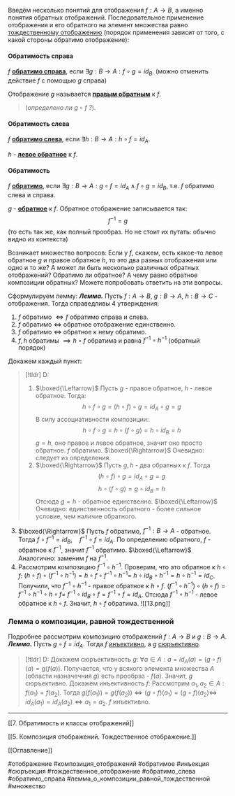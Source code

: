 Введём несколько понятий для отображения $f: A \to B$, а именно понятия обратных отображений. Последовательное применение отображения и его обратного на элемент множества равно [тождественному отображению](5.%20Композиция%20отображений.%20Тождественное%20отображение.#Тождественное%20отображение) (порядок применения зависит от того, с какой стороны обратимо отображение):
#### Обратимость справа
$f$ <ins>**обратимо справа**</ins>, если $\exists g:B \to A:f \circ g = id_B$.
(можно отменить действие $f$ с помощью $g$ справа)

Отображение $g$ называется <ins>**правым обратным**</ins> к $f$.
>(*определено ли* $g\circ f$ *?*).

#### Обратимость слева
$f$ <ins>**обратимо слева**</ins>, если $\exists h: B \to A: h \circ f = id_A$.

$h$ - <ins>**левое обратное**</ins> к $f$.

#### Обратимость
$f$ <ins>**обратимо**</ins>, если $\exists g:B \to A:g\circ f = id_A \land f \circ g = id_B$, т.е. $f$ обратимо слева и справа.

$g$ - <ins>**обратное**</ins> к $f$. Обратное отображение записывается так: $$f^{-1} = g$$
(то есть так же, как полный прообраз. Но не стоит их путать: обычно видно из контекста)

Возникает множество вопросов: 
Если у $f$, скажем, есть какое-то левое обратное $g$ и  правое обратное $h$, то это два разных отображения или одно и то же? А может ли быть несколько различных обратных отображений? Обратимо ли обратное? А чему равно обратное композиции обратных? 
Можете попробовать ответить на эти вопросы. 

Сформулируем лемму:
***Лемма.*** Пусть $f: A \to B,\ g: B \to A,\ h: B \to C$ - отображения. Тогда справедливы 4 утверждения:
1. $f$ обратимо $\iff f$ обратимо справа и слева.
2. $f$ обратимо $\iff$ обратное отображение единственно.
3. $f$ обратимо $\iff$ обратное к нему обратимо.
4. $f,h$ обратимы $\implies h\circ f$ обратима и равна $f^{-1}\circ h^{-1}$ (обратный порядок)

Докажем каждый пункт:
>[!tldr] D:
>1. $\boxed{\Leftarrow}$ Пусть $g$ - правое обратное, $h$ - левое обратное. Тогда:
>   $$h \circ f \circ g = (h\circ f) \circ g = id_A \circ g = g$$
>   В силу ассоциативности композиции:
>   $$h \circ f \circ g = h \circ (f \circ g) = h \circ id_B = h$$
>   $g=h$, оно правое и левое обратное, значит оно просто обратное. $f$ обратимо.
>   $\boxed{\Rightarrow}$ Очевидно:  следует из определения.
>2. $\boxed{\Rightarrow}$ Пусть $g, h$ - два обратных к $f$. Тогда
>   $$(h\circ f) \circ g = id_A\circ g = g$$
>   $$h\circ(f\circ g) = g\circ id_B = h$$
>   Отсюда $g = h$ - обратное единственно.
>   $\boxed{\Leftarrow}$ Очевидно: единственность обратного - более сильное условие, чем наличие обратного.
3. $\boxed{\Rightarrow}$ Пусть $f$ обратимо, $f^{-1}:B \to A$ - обратное. Тогда
   $f \circ f^{-1} = id_B,\quad f^{-1}\circ f = id_A$. По определению обратного, $f$ - обратное к $f^{-1}$, значит $f^{-1}$ обратимо. 
   $\boxed{\Leftarrow}$ Аналогично: заменим $f$ на $f^{-1}$.
4. Рассмотрим композицию $f^{-1}\circ h^{-1}$. Проверим, что это обратное к $h\circ f$:
   $(h\circ f) \circ(f^{-1}\circ h^{-1}) = h \circ f \circ f^{-1} \circ h^{-1} =$ $h\circ id_B \circ h^{-1} = h \circ h^{-1} = id_C$.
   Получили, что $f^{-1}\circ h^{-1}$ - правое обратное к $h \circ f$. 
   $(f^{-1}\circ h^{-1})\circ(h\circ f) = f^{-1} \circ h^{-1} \circ h\circ f =$ $f^{-1}\circ id_B\circ f = f^{-1}\circ f = id_A$.
   Отсюда $f^{-1}\circ h^{-1}$ - левое обратное к $h \circ f$. Значит, $h\circ f$ обратима.
   ![[13.png]]

### Лемма о композиции, равной тождественной
Подробнее рассмотрим композицию отображений $f: A \to B$ и $g:B \to A$.
***Лемма.*** Пусть $g\circ f = id_A$. Тогда $f$ [инъективно](4.%20Отображения,%20классы%20отображений#Некоторые%20классы%20отображений), а $g$ [сюръективно](4.%20Отображения,%20классы%20отображений#Некоторые%20классы%20отображений).
>[!tldr] D:
>Докажем сюръективность $g:$
>$\forall a \in A: a=id_A(a)=(g\circ f)(a)=g\big(f(a)\big)$. 
>Получается, что у всякого элемента множества $A$ (области назначечния $g$) есть прообраз - $f(a)$. Значит, $g$ сюръективно. 
>Докажем инъективность $f:$
>Рассмотрим $a_1,a_2 \in A: f(a_1)=f(a_2)$. Тогда $g\big(f(a_1)\big)=g\big(f(a_2)\big)\iff(g\circ f)(a_1)=(g\circ f)(a_2) \iff$
>$id_A(a_1)=id_A(a_2) \iff a_1=a_2$.
>$f$ инъективно.


---
[[7. Обратимость и классы отображений]]

[[5. Композиция отображений. Тождественное отображение.]]

[[Оглавление]]

#отображение 
#композиция_отображений 
#обратимое
#инъекция 
#сюръекция 
#тождественное_отображение 
#обратимо_слева
#обратимо_справа
#лемма_о_композиции_равной_тождественной
#множество